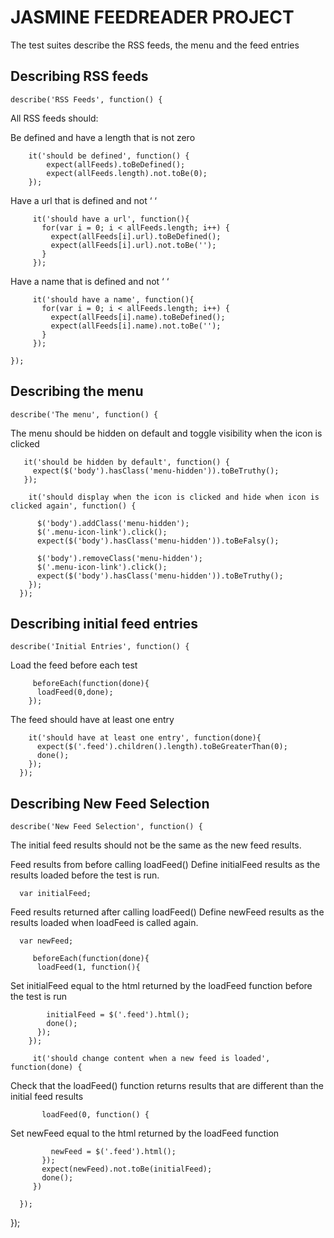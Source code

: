 
# JASMINE FEEDREADER PROJECT


The test suites describe the RSS feeds, the menu and the feed entries


## Describing RSS feeds

    describe('RSS Feeds', function() {


All RSS feeds should:


Be defined and have a length that is not zero

 
        it('should be defined', function() {
            expect(allFeeds).toBeDefined();
            expect(allFeeds.length).not.toBe(0);
        });

Have a url that is defined and not ‘ ‘

 
         it('should have a url', function(){
           for(var i = 0; i < allFeeds.length; i++) {
             expect(allFeeds[i].url).toBeDefined();
             expect(allFeeds[i].url).not.toBe('');
           }
         });

Have a name that is defined and not ‘ ‘

 
         it('should have a name', function(){
           for(var i = 0; i < allFeeds.length; i++) {
             expect(allFeeds[i].name).toBeDefined();
             expect(allFeeds[i].name).not.toBe('');
           }
         });

    });

## Describing the menu

 
    describe('The menu', function() {

The menu should be hidden on default and toggle visibility when the icon is clicked

 
       it('should be hidden by default', function() {
         expect($('body').hasClass('menu-hidden')).toBeTruthy();
       });

        it('should display when the icon is clicked and hide when icon is clicked again', function() {

          $('body').addClass('menu-hidden');
          $('.menu-icon-link').click();
          expect($('body').hasClass('menu-hidden')).toBeFalsy();

          $('body').removeClass('menu-hidden');
          $('.menu-icon-link').click();
          expect($('body').hasClass('menu-hidden')).toBeTruthy();
        });
      });

## Describing initial feed entries

 
    describe('Initial Entries', function() {

Load the feed before each test

 
         beforeEach(function(done){
          loadFeed(0,done);
        });

The feed should have at least one entry

 
        it('should have at least one entry', function(done){
          expect($('.feed').children().length).toBeGreaterThan(0);
          done();
        });
      });

## Describing New Feed Selection

 
    describe('New Feed Selection', function() {

The initial feed results should not be the same as the new feed results.


Feed results from before calling loadFeed() Define initialFeed results as the results loaded before the test is run.

 
      var initialFeed;

Feed results returned after calling loadFeed() Define newFeed results as the results loaded when loadFeed is called again.

 
      var newFeed;

         beforeEach(function(done){
          loadFeed(1, function(){

Set initialFeed equal to the html returned by the loadFeed function before the test is run

 
            initialFeed = $('.feed').html();
            done();
          });
        });

         it('should change content when a new feed is loaded', function(done) {

Check that the loadFeed() function returns results that are different than the initial feed results

 
           loadFeed(0, function() {

Set newFeed equal to the html returned by the loadFeed function

 
             newFeed = $('.feed').html();
           });
           expect(newFeed).not.toBe(initialFeed);
           done();
         })

      });


});
